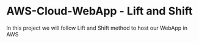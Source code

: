 
# AWS-Cloud-WebApp  - Lift and Shift

In this project we will follow Lift and Shift method to host our WebApp in AWS 


